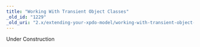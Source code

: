 ```yaml
---
title: "Working With Transient Object Classes"
_old_id: "1229"
_old_uri: "2.x/extending-your-xpdo-model/working-with-transient-object-classes"
---
```


<div class="note">Under Construction</div>